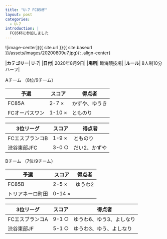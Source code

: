 ```yaml
---
title: "U-7 FC85杯"
layout: post
categories:
  - U-7
introduction: |
  FC85杯に参加しました
---
```


![image-center]({{ site.url }}{{ site.baseurl }}/assets/images/20200809u7.jpg){: .align-center}

|**カテゴリー**| U-7|
|**日付**| 2020年8月9日|
|**場所**| 臨海競技場|
|**ルール**| 8人制10分ハーフ|

Aチーム （8位/9チーム）

|予選|スコア|得点者|
|---|---|----|
|FC85A|2-7 ×|かずや、ゆうき |
|FCオーパスワン|1-10 ×|とものり |

|3位リーグ|スコア|得点者|
|---|---|----|
|FCエスブランコB|1-9 ×|とものり|
|渋谷東部JFC|3-0 ○|だい2、かずや|


Bチーム （7位/9チーム）

|予選|スコア|得点者|
|---|---|----|
|FC85B|2-5 ×|ゆうわ2 |
|トリアネーロ町田|0-14 ×| |

|3位リーグ|スコア|得点者|
|---|---|----|
|FCエスブランコA|9-1 ○|ゆうわ6、ゆう3、よしなり|
|渋谷東部JF |5-1 ○|ゆうわ3、ゆう、よしなり|
